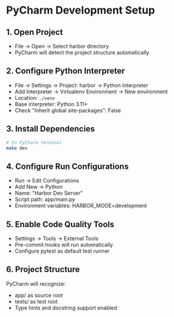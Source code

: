 # PyCharm Development Setup

## 1. Open Project

- File → Open → Select harbor directory
- PyCharm will detect the project structure automatically

## 2. Configure Python Interpreter

- File → Settings → Project: harbor → Python Interpreter
- Add Interpreter → Virtualenv Environment → New environment
- Location: `./venv`
- Base interpreter: Python 3.11+
- Check "Inherit global site-packages": False

## 3. Install Dependencies

```bash
# In PyCharm terminal
make dev
```

## 4. Configure Run Configurations

- Run → Edit Configurations
- Add New → Python
- Name: "Harbor Dev Server"
- Script path: app/main.py
- Environment variables: HARBOR_MODE=development

## 5. Enable Code Quality Tools

- Settings → Tools → External Tools
- Pre-commit hooks will run automatically
- Configure pytest as default test runner

## 6. Project Structure

PyCharm will recognize:

- app/ as source root
- tests/ as test root
- Type hints and docstring support enabled

